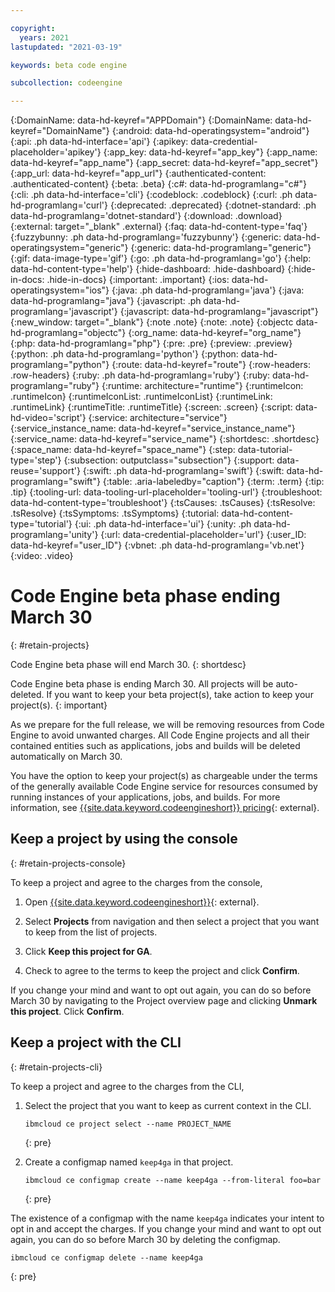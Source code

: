 ```yaml
---

copyright:
  years: 2021
lastupdated: "2021-03-19"

keywords: beta code engine

subcollection: codeengine

---
```


{:DomainName: data-hd-keyref="APPDomain"}
{:DomainName: data-hd-keyref="DomainName"}
{:android: data-hd-operatingsystem="android"}
{:api: .ph data-hd-interface='api'}
{:apikey: data-credential-placeholder='apikey'}
{:app_key: data-hd-keyref="app_key"}
{:app_name: data-hd-keyref="app_name"}
{:app_secret: data-hd-keyref="app_secret"}
{:app_url: data-hd-keyref="app_url"}
{:authenticated-content: .authenticated-content}
{:beta: .beta}
{:c#: data-hd-programlang="c#"}
{:cli: .ph data-hd-interface='cli'}
{:codeblock: .codeblock}
{:curl: .ph data-hd-programlang='curl'}
{:deprecated: .deprecated}
{:dotnet-standard: .ph data-hd-programlang='dotnet-standard'}
{:download: .download}
{:external: target="_blank" .external}
{:faq: data-hd-content-type='faq'}
{:fuzzybunny: .ph data-hd-programlang='fuzzybunny'}
{:generic: data-hd-operatingsystem="generic"}
{:generic: data-hd-programlang="generic"}
{:gif: data-image-type='gif'}
{:go: .ph data-hd-programlang='go'}
{:help: data-hd-content-type='help'}
{:hide-dashboard: .hide-dashboard}
{:hide-in-docs: .hide-in-docs}
{:important: .important}
{:ios: data-hd-operatingsystem="ios"}
{:java: .ph data-hd-programlang='java'}
{:java: data-hd-programlang="java"}
{:javascript: .ph data-hd-programlang='javascript'}
{:javascript: data-hd-programlang="javascript"}
{:new_window: target="_blank"}
{:note .note}
{:note: .note}
{:objectc data-hd-programlang="objectc"}
{:org_name: data-hd-keyref="org_name"}
{:php: data-hd-programlang="php"}
{:pre: .pre}
{:preview: .preview}
{:python: .ph data-hd-programlang='python'}
{:python: data-hd-programlang="python"}
{:route: data-hd-keyref="route"}
{:row-headers: .row-headers}
{:ruby: .ph data-hd-programlang='ruby'}
{:ruby: data-hd-programlang="ruby"}
{:runtime: architecture="runtime"}
{:runtimeIcon: .runtimeIcon}
{:runtimeIconList: .runtimeIconList}
{:runtimeLink: .runtimeLink}
{:runtimeTitle: .runtimeTitle}
{:screen: .screen}
{:script: data-hd-video='script'}
{:service: architecture="service"}
{:service_instance_name: data-hd-keyref="service_instance_name"}
{:service_name: data-hd-keyref="service_name"}
{:shortdesc: .shortdesc}
{:space_name: data-hd-keyref="space_name"}
{:step: data-tutorial-type='step'}
{:subsection: outputclass="subsection"}
{:support: data-reuse='support'}
{:swift: .ph data-hd-programlang='swift'}
{:swift: data-hd-programlang="swift"}
{:table: .aria-labeledby="caption"}
{:term: .term}
{:tip: .tip}
{:tooling-url: data-tooling-url-placeholder='tooling-url'}
{:troubleshoot: data-hd-content-type='troubleshoot'}
{:tsCauses: .tsCauses}
{:tsResolve: .tsResolve}
{:tsSymptoms: .tsSymptoms}
{:tutorial: data-hd-content-type='tutorial'}
{:ui: .ph data-hd-interface='ui'}
{:unity: .ph data-hd-programlang='unity'}
{:url: data-credential-placeholder='url'}
{:user_ID: data-hd-keyref="user_ID"}
{:vbnet: .ph data-hd-programlang='vb.net'}
{:video: .video}


# Code Engine beta phase ending March 30
{: #retain-projects}

Code Engine beta phase will end March 30.
{: shortdesc}

Code Engine beta phase is ending March 30. All projects will be auto-deleted. If you want to keep your beta project(s), take action to keep your project(s).
{: important}

As we prepare for the full release, we will be removing resources from Code Engine to avoid unwanted charges. All Code Engine projects and all their contained entities such as applications, jobs and builds will be deleted automatically on March 30.

You have the option to keep your project(s) as chargeable under the terms of the generally available Code Engine service for resources consumed by running instances of your applications, jobs, and builds. For more information, see [{{site.data.keyword.codeengineshort}} pricing](https://www.ibm.com/cloud/code-engine/pricing){: external}.

## Keep a project by using the console
{: #retain-projects-console}

To keep a project and agree to the charges from the console,

1. Open [{{site.data.keyword.codeengineshort}}](https://cloud.ibm.com/codeengine/overview){: external}.

2. Select **Projects** from navigation and then select a project that you want to keep from the list of projects.

3. Click **Keep this project for GA**.

4. Check to agree to the terms to keep the project and click **Confirm**.

If you change your mind and want to opt out again, you can do so before March 30 by navigating to the Project overview page and clicking **Unmark this project**. Click **Confirm**.

## Keep a project with the CLI
{: #retain-projects-cli}

To keep a project and agree to the charges from the CLI,

1. Select the project that you want to keep as current context in the CLI.

   ```
   ibmcloud ce project select --name PROJECT_NAME
   ```
   {: pre}

2. Create a configmap named `keep4ga` in that project.

   ```
   ibmcloud ce configmap create --name keep4ga --from-literal foo=bar
   ```
   {: pre}
   
The existence of a configmap with the name `keep4ga` indicates your intent to opt in and accept the charges. If you change your mind and want to opt out again, you can do so before March 30 by deleting the configmap.

```
ibmcloud ce configmap delete --name keep4ga
```
{: pre}
